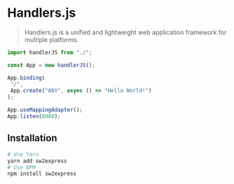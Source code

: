 # Handlers.js

> Handlers.js is a unified and lightweight web application framework for multiple platforms.

```ts
import handlerJS from "./";

const App = new handlerJS();

App.binding(
 "/",
 App.create("ANY", async () => "Hello World!")
);

App.useMappingAdapter();
App.listen(8080);
```

## Installation

```bash
# Use Yarn
yarn add sw2express
# Use NPM
npm install sw2express
```
